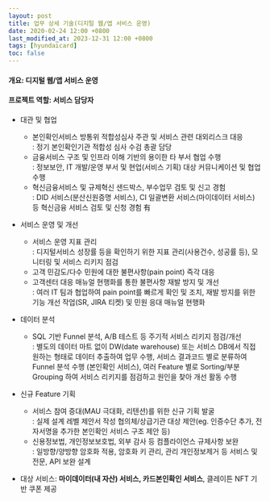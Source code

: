 ```yaml
---
layout: post
title: 업무 상세 기술(디지털 웹/앱 서비스 운영)
date: 2020-02-24 12:00 +0800
last_modified_at: 2023-12-31 12:00 +0800
tags: [hyundaicard]
toc: false
---
```

#### 개요: 디지털 웹/앱 서비스 운영
#### 프로젝트 역할: 서비스 담당자

- 대관 및 협업
    + 본인확인서비스 방통위 적합성심사 주관 및 서비스 관련 대외리스크 대응<br>: 정기 본인확인기관 적합성 심사 수검 총괄 담당
    + 금융서비스 구조 및 인프라 이해 기반의 용이한 타 부서 협업 수행<br>: 정보보안, IT 개발/운영 부서 및 현업(서비스 기획) 대상 커뮤니케이션 및 협업 수행
    + 혁신금융서비스 및 규제혁신 샌드박스, 부수업무 검토 및 신고 경험<br>: DID 서비스(분산신원증명 서비스), CI 일괄변환 서비스(마이데이터 서비스) 등 혁신금융 서비스 검토 및 신청 경험 有
- 서비스 운영 및 개선
    + 서비스 운영 지표 관리<br>: 디지털서비스 성장률 등을 확인하기 위한 지표 관리(사용건수, 성공률 등), 모니터링 및 서비스 리키지 점검
    + 고객 민감도/다수 민원에 대한 불편사항(pain point) 즉각 대응
    + 고객센터 대응 매뉴얼 현행화를 통한 불편사항 재발 방지 및 개선<br>: 여러 IT 팀과 협업하여 pain point를 빠르게 확인 및 조치, 재발 방지를 위한 기능 개선 작업(SR, JIRA 티켓) 및 민원 응대 매뉴얼 현행화
- 데이터 분석
    + SQL 기반 Funnel 분석, A/B 테스트 등 주기적 서비스 리키지 점검/개선<br>: 별도의 데이터 마트 없이 DW(date warehouse) 또는 서비스 DB에서 직접 원하는 형태로 데이터 추출하여 업무 수행, 서비스 결과코드 별로 분류하여 Funnel 분석 수행 (본인확인 서비스), 여러 Feature 별로 Sorting/부분 Grouping 하여 서비스 리키지를 점검하고 원인을 찾아 개선 활동 수행
- 신규 Feature 기획
    + 서비스 참여 증대(MAU 극대화, 리텐션)를 위한 신규 기획 발굴<br>: 실제 설계 레벨 제안서 작성 협의체/상급기관 대상 제안(eg. 인증수단 추가, 전자서명을 추가한 본인확인 서비스 구조 제안 등)
    + 신용정보법, 개인정보보호법, 외부 감사 등 컴플라이언스 규제사항 보완<br>: 일방향/양방향 암호화 적용, 암호화 키 관리, 관리 개인정보제거 등 서비스 및 전문, API 보완 설계


-	대상 서비스: **마이데이터(내 자산) 서비스, 카드본인확인 서비스**, 클레이튼 NFT 기반 쿠폰 제공
